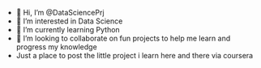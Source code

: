 - 👋 Hi, I’m @DataSciencePrj
- 👀 I’m interested in Data Science
- 🌱 I’m currently learning Python
- 💞️ I’m looking to collaborate on fun projects to help me learn and progress my knowledge
- Just a place to post  the little project i learn here and there via coursera

